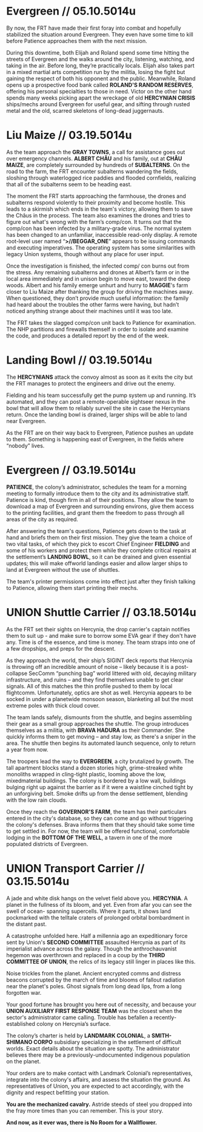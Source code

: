 # Evergreen // 05.10.5014u

By now, the FRT have made their first foray into combat and hopefully stabilized the situation around Evergreen. They even have some time to kill before Patience approaches them with the next mission. 

During this downtime, both Elijah and Roland spend some time hitting the streets of Evergreen and the walks around the city, listening, watching, and taking in the air. Before long, they’re practically locals. Elijah also takes part in a mixed martial arts competition run by the militia, losing the fight but gaining the respect of both his opponent and the public. Meanwhile, Roland opens up a prospective food bank called **ROLAND'S RANDOM RESERVES**, offering his personal specialties to those in need. Victor on the other hand spends many weeks picking apart the wreckage of old **HERCYNIAN CRISIS** ships/mechs around Evergreen for useful gear, and sifting through rusted metal and the old, scarred skeletons of long-dead juggernauts.

# Liu Maize // 03.19.5014u

As the team approach the **GRAY TOWNS**, a call for assistance goes out over emergency channels. **ALBERT CHÂU** and his family, out at **CHÂU MAIZE**, are completely surrounded by hundreds of **SUBALTERNS**. On the road to the farm, the FRT encounter subalterns wandering the fields, sloshing through waterlogged rice paddies and flooded cornfields, realizing that all of the subalterns seem to be heading east.

The moment the FRT starts approaching the farmhouse, the drones and subalterns respond violently to their proximity and become hostile. This leads to a skirmish which ends in the team's victory, allowing them to save the Châus in the process. The team also examines the drones and tries to figure out what's wrong with the farm’s comp/con. It turns out that the comp/con has been infected by a military-grade virus. The normal system has been changed to an unfamiliar, inaccessible read-only display. A remote root-level user named “**>//BEGGAR_ONE**” appears to be issuing commands and executing imperatives. The operating system has some similarities with legacy Union systems, though without any place for user input.

Once the investigation is finished, the infected comp/ con burns out from the stress. Any remaining subalterns and drones at Albert’s farm or in the local area immediately and in unison begin to move east, toward the deep woods. Albert and his family emerge unhurt and hurry to **MAGGIE**'s farm closer to Liu Maize after thanking the group for driving the machines away. When questioned, they don’t provide much useful information: the family had heard about the troubles the other farms were having, but hadn’t noticed anything strange about their machines until it was too late. 

The FRT takes the slagged comp/con unit back to Patience for examination. The NHP partitions and firewalls themself in order to isolate and examine the code, and produces a detailed report by the end of the week.

# Landing Bowl // 03.19.5014u

The **HERCYNIANS** attack the convoy almost as soon as it exits the city but the FRT manages to protect the engineers and drive out the enemy. 

Fielding and his team successfully get the pump system up and running. It’s automated, and they can post a remote-operable sightseer nexus in the bowl that will allow them to reliably surveil the site in case the Hercynians return. Once the landing bowl is drained, larger ships will be able to land near Evergreen.

As the FRT are on their way back to Evergreen, Patience pushes an update to them. Something is happening east of Evergreen, in the fields where “nobody” lives.

# Evergreen // 03.19.5014u

**PATIENCE**, the colony’s administrator, schedules the team for a morning meeting to formally introduce them to the city and its administrative staff. Patience is kind, though firm in all of their positions. They allow the team to download a map of Evergreen and surrounding environs, give them access to the printing facilities, and grant them the freedom to pass through all areas of the city as required.

After answering the team's questions, Patience gets down to the task at hand and briefs them on their first mission. They give the team a choice of two vital tasks, of which they pick to escort Chief Engineer **FIELDING** and some of his workers and protect them while they complete critical repairs at the settlement’s **LANDING BOWL**, so it can be drained and given essential updates; this will make offworld landings easier and allow larger ships to land at Evergreen without the use of shuttles.

The team's printer permissions come into effect just after they finish talking to Patience, allowing them start printing their mechs.

# UNION Shuttle Carrier // 03.18.5014u

As the FRT set their sights on Hercynia, the drop carrier's captain notifies them to suit up - and make sure to borrow some EVA gear if they don't have any. Time is of the essence, and time is money. The team straps into one of a few dropships, and preps for the descent.

As they approach the world, their ship’s SIGINT deck reports that Hercynia is throwing off an incredible amount of noise – likely because it is a post-collapse SecComm “punching bag” world littered with old, decaying military infrastructure, and ruins – and they find themselves unable to get clear signals. All of this matches the thin profile pushed to them by local flightcomm. Unfortunately, optics are shot as well. Hercynia appears to be socked in under a planetwide monsoon season, blanketing all but the most extreme poles with thick cloud cover.

The team lands safely, dismounts from the shuttle, and begins assembling their gear as a small group approaches the shuttle. The group introduces themselves as a militia, with **BRAVA HADURA** as their Commander. She quickly informs them to get moving – and stay low, as there's a sniper in the area. The shuttle then begins its automated launch sequence, only to return a year from now. 

The troopers lead the way to **EVERGREEN**, a city brutalized by growth. The tall apartment blocks stand a dozen stories high, grime-streaked white monoliths wrapped in cling-tight plastic, looming above the low, mixedmaterial buildings. The colony is bordered by a low wall, buildings bulging right up against the barrier as if it were a waistline cinched tight by an unforgiving belt. Smoke drifts up from the dense settlement, blending with the low rain clouds.

Once they reach the **GOVERNOR'S FARM**, the team has their particulars entered in the city's database, so they can come and go without triggering the colony's defenses. Brava informs them that they should take some time to get settled in. For now, the team will be offered functional, comfortable lodging in the **BOTTOM OF THE WELL**, a tavern in one of the more populated districts of Evergreen.

# UNION Transport Carrier // 03.15.5014u

A jade and white disk hangs on the velvet field above you. **HERCYNIA**. A planet in the fullness of its bloom, and yet. Even from afar you can see the swell of ocean- spanning supercells. Where it parts, it shows land pockmarked with the telltale craters of prolonged orbital bombardment in the distant past. 

A catastrophe unfolded here. Half a millennia ago an expeditionary force sent by Union's **SECOND COMMITTEE** assaulted Hercynia as part of its imperialist advance across the galaxy. Though the anthrochauvanist hegemon was overthrown and replaced in a coup by the **THIRD COMMITTEE OF UNION**, the relics of its legacy still linger in places like this. 

Noise trickles from the planet. Ancient encrypted comms and distress beacons corrupted by the march of time and blooms of fallout radiation near the planet's poles. Ghost signals from long dead lips, from a long forgotten war. 

Your good fortune has brought you here out of necessity, and because your **UNION AUXILIARY FIRST RESPONSE TEAM** was the closest when the sector's administrator came calling. Trouble has befallen a recently-established colony on Hercynia’s surface. 

The colony’s charter is held by **LANDMARK COLONIAL**, a **SMITH-SHIMANO CORPO** subsidiary specializing in the settlement of difficult worlds. Exact details about the situation are spotty. The administrator believes there may be a previously-undocumented indigenous population on the planet. 

Your orders are to make contact with Landmark Colonial’s representatives, integrate into the colony's affairs, and assess the situation the ground. As representatives of Union, you are expected to act accordingly, with the dignity and respect befitting your station. 

**You are the mechanized cavalry.** Astride steeds of steel you dropped into the fray more times than you can remember. This is your story. 

**And now, as it ever was, there is No Room for a Wallflower.**